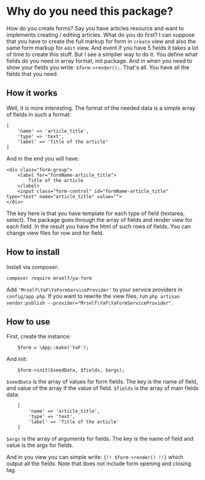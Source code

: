 # Why do you need this package?

How do you create forms? Say you have articles resource and want to implements creating / editing articles. What do you do first? I can suppose that you have to create the full markup for form in `create` view and also the same form markup for `edit` view. And event if you have 5 fields it takes a lot of time to create this stuff. But I see a simplier way to do it. You define what fields do you need in array format, init package. And in when you need to show your fields you  write: `$form->render();`. That's all. You have all the fields that you need.

## How it works

Well, it is more interesting. The format of the needed data is a simple array of fields in such a format:
    
    [
        'name' => 'article_title',
        'type' => 'text',
        'label' => 'Title of the article'
    ]

And in the end you will have:

    <div class="form-group">
    	<label for="formName-article_title">
    		Title of the article
    	</label>
	    <input class="form-control" id="formName-article_title" type="text" name="article_title" value="">
	</div>

The key here is that you have template for each type of field (textarea, select). The package goes through the array of fields and render view for each field. In the result you have the html of such rows of fields. You can change view files for row and for field.

## How to install

Install via composer:

    composer require mrself/ya-form

Add `'Mrself\YaF\YaFormServiceProvider'` to your service providers in `config/app.php`.
If you want to rewrite the view files, run `php artisan vendor:publish --provider="Mrself\YaF\YaFormServiceProvider"`.

## How to use

First, create the instance:
    
        $form = \App::make('YaF');
        
And init:
    
        $form->init($seedData, $fields, $args);
        
`$seedData` is the array of values for form fields. The key is the name of field, and value of the array if the value of field.
`$fields` is the array of main fields data:
    
        [
            'name' => 'article_title',
            'type' => 'text',
            'label' => 'Title of the article'
        ]
        
`$args` is the array of arguments for fields. The key is the name of field and value is the args for fields.
    
And in you view you can simple write: `{!! $form->render() !!}` which output all the fields. Note that does not include form opening and closing tag.

